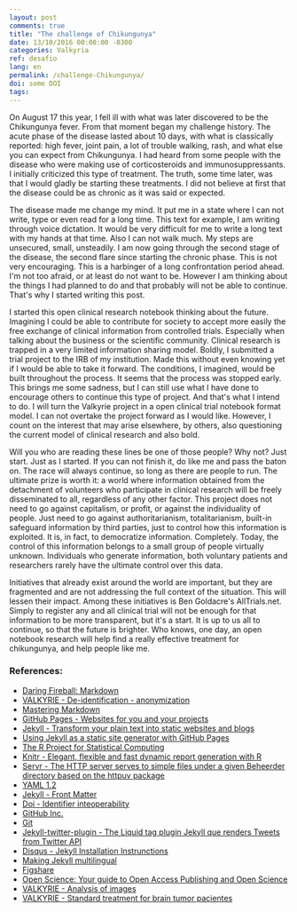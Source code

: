 ```yaml
---
layout: post
comments: true
title: "The challenge of Chikungunya"
date: 13/10/2016 00:00:00 -0300
categories: Valkyria
ref: desafio
lang: en
permalink: /challenge-Chikungunya/
doi: some DOI
tags:
---
```


On August 17 this year, I fell ill with what was later discovered to be the Chikungunya fever. From that moment began my challenge history. The acute phase of the disease lasted about 10 days, with what is classically reported: high fever, joint pain, a lot of trouble walking, rash, and what else you can expect from Chikungunya. I had heard from some people with the disease who were making use of corticosteroids and immunosuppressants. I initially criticized this type of treatment. The truth, some time later, was that I would gladly be starting these treatments. I did not believe at first that the disease could be as chronic as it was said or expected.

The disease made me change my mind. It put me in a state where I can not write, type or even read for a long time. This text for example, I am writing through voice dictation. It would be very difficult for me to write a long text with my hands at that time. Also I can not walk much. My steps are unsecured, small, unsteadily. I am now going through the second stage of the disease, the second flare since starting the chronic phase. This is not very encouraging. This is a harbinger of a long confrontation period ahead. I'm not too afraid, or at least do not want to be. However I am thinking about the things I had planned to do and that probably will not be able to continue. That's why I started writing this post.

I started this open clinical research notebook thinking about the future. Imagining I could be able to contribute for society to accept more easily the free exchange of clinical information from controlled trials. Especially when talking about the business or the scientific community. Clinical research is trapped in a very limited information sharing model. Boldly, I submitted a trial project to the IRB of my institution. Made this without even knowing yet if I would be able to take it forward. The conditions, I imagined, would be built throughout the process. It seems that the process was stopped early. This brings me some sadness, but I can still use what I have done to encourage others to continue this type of project. And that's what I intend to do. I will turn the Valkyrie project in a open clinical trial notebook format model. I can not overtake the project forward as I would like. However, I count on the interest that may arise elsewhere, by others, also questioning the current model of clinical research and also bold.

Will you who are reading these lines be one of those people? Why not? Just start. Just as I started. If you can not finish it, do like me and pass the baton on. The race will always continue, so long as there are people to run. The ultimate prize is worth it: a world where information obtained from the detachment of volunteers who participate in clinical research will be freely disseminated to all, regardless of any other factor. This project does not need to go against capitalism, or profit, or against the individuality of people. Just need to go against authoritarianism, totalitarianism, built-in safeguard information by third parties, just to control how this information is exploited. It is, in fact, to democratize information. Completely. Today, the control of this information belongs to a small group of people virtually unknown. Individuals who generate information, both voluntary patients and researchers rarely have the ultimate control over this data.

Initiatives that already exist around the world are important, but they are fragmented and are not addressing the full context of the situation. This will lessen their impact. Among these initiatives is Ben Goldacre's AllTrials.net. Simply to register any and all clinical trial will not be enough for that information to be more transparent, but it's a start. It is up to us all to continue, so that the future is brighter. Who knows, one day, an open notebook research will help find a really effective treatment for chikungunya, and help people like me.

### References:

- [Daring Fireball: Markdown][mrkdwn]
- [VALKYRIE - De-identification - anonymization][de-id]
- [Mastering Markdown][GFM]
- [GitHub Pages - Websites for you and your projects][gthb-pgs]
- [Jekyll - Transform your plain text into static websites and blogs][jkyll]
- [Using Jekyll as a static site generator with GitHub Pages][gthb-pgs-jkyll]
- [The R Project for Statistical Computing][r]
- [Knitr - Elegant, flexible and fast dynamic report generation with R][kntr]
- [Servr - The HTTP server serves to simple files under a given Beheerder directory based on the httpuv package][srvr]
- [YAML 1.2][yaml]
- [Jekyll - Front Matter][yml-frntmttr]
- [Doi - Identifier inteoperability][d]
- [GitHub Inc.][Gthb]
- [Git][gt]
- [Jekyll-twitter-plugin - The Liquid tag plugin Jekyll que renders Tweets from Twitter API][jkyll-twttr-plgn]
- [Disqus - Jekyll Installation Instrunctions][dsqs]
- [Making Jekyll multilingual][mltlngl]
- [Figshare][fgshr]
- [Open Science: Your guide to Open Access Publishing and Open Science][opn-SCNC]
- [VALKYRIE - Analysis of images][MDCL]
- [VALKYRIE - Standard treatment for brain tumor pacientes][lcnsd]


[Mrkdwn]: https://daringfireball.net/projects/markdown/
[de-id]: {{site.github.url}}/de-identification/
[GFM]: https://guides.github.com/features/mastering-markdown/
[Gthb-pgs]: https://pages.github.com
[Jkyll]: https://jekyllrb.com
[gthb-pgs-jkyll]: https://help.github.com/articles/using-jekyll-as-a-static-site-generator-with-github-pages/
[R]: https://www.r-project.org
[kntr]:http://yihui.name/knitr/
[Srvr]: https://github.com/yihui/servr
[Yaml]: http://yaml.org
[Yml-frntmttr]: https://jekyllrb.com/docs/frontmatter/
[D]: https://www.doi.org/factsheets/Identifier_Interoper.html
[Gthb]: https://github.com
[gt]: https://git-scm.com
[jkyll-twttr-plgn]: https://github.com/rob-murray/jekyll-twitter-plugin/
[dsqs]: https://help.disqus.com/customer/portal/articles/472138-jekyll-installation-instructions/
[mltlngl]: https://www.sylvaindurand.org/making-jekyll-multilingual/
[fgshr]: http://www.figshare.com
[opn-SCNC]: http://openscience.com
[MDCL]: {{site.github.url}}/image-analysis/
[Lcnsd]: {{site.github.url}}/standard-treatment/
